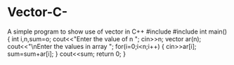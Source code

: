 # Vector-C-
A simple program to show use of vector in C++
#include<iostream>
#include<vector>
int main()
{
 int i,n,sum=o;
 cout<<"Enter the value of n ";
 cin>>n;
 vector <int> ar(n);
 cout<<"\nEnter the values in array ";
 for(i=0;i<n;i++)
 {
  cin>>ar[i];
  sum=sum+ar[i];
  }
  cout<<sum;
 return 0;
 }
